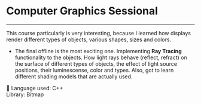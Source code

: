 # Computer Graphics Sessional
---
This course particularly is very interesting, because I learned how displays render different types of objects, various shapes, sizes and colors. 
- The final offline is the most exciting one. Implementing **Ray Tracing** functionality to the objects. How light rays behave (reflect, refract) on the surface of different types of objects, the effect of light source positions, their luminescense, color and types. Also, got to learn different shading models that are actually used.

🖤 Language used: C++ \
Library: Bitmap
